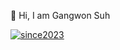 👋  Hi, I am Gangwon Suh

[![since2023](http://mazassumnida.wtf/api/generate_badge?boj={since2023})](https://solved.ac/{since2023})
